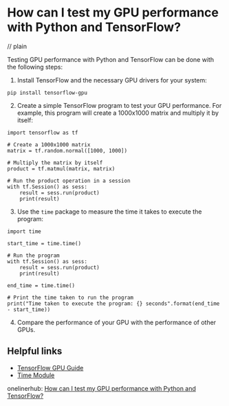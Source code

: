# How can I test my GPU performance with Python and TensorFlow?
// plain

Testing GPU performance with Python and TensorFlow can be done with the following steps:

1. Install TensorFlow and the necessary GPU drivers for your system:
```
pip install tensorflow-gpu
```

2. Create a simple TensorFlow program to test your GPU performance. For example, this program will create a 1000x1000 matrix and multiply it by itself:
```
import tensorflow as tf

# Create a 1000x1000 matrix
matrix = tf.random.normal([1000, 1000])

# Multiply the matrix by itself
product = tf.matmul(matrix, matrix)

# Run the product operation in a session
with tf.Session() as sess:
    result = sess.run(product)
    print(result)
```

3. Use the `time` package to measure the time it takes to execute the program:
```
import time

start_time = time.time()

# Run the program
with tf.Session() as sess:
    result = sess.run(product)
    print(result)

end_time = time.time()

# Print the time taken to run the program
print("Time taken to execute the program: {} seconds".format(end_time - start_time))
```

4. Compare the performance of your GPU with the performance of other GPUs.

## Helpful links
- [TensorFlow GPU Guide](https://www.tensorflow.org/install/gpu)
- [Time Module](https://docs.python.org/3/library/time.html)

onelinerhub: [How can I test my GPU performance with Python and TensorFlow?](https://onelinerhub.com/python-tensorflow/how-can-i-test-my-gpu-performance-with-python-and-tensorflow)